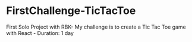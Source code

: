 # FirstChallenge-TicTacToe
First Solo Project with RBK- My challenge is to create a Tic Tac Toe game with React - Duration: 1 day
